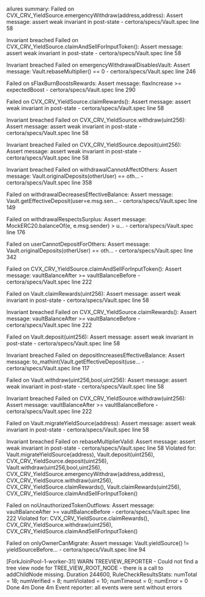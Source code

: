 ailures summary:
Failed on CVX_CRV_YieldSource.emergencyWithdraw(address,address):
Assert message: assert weak invariant in post-state - certora/specs/Vault.spec line 58

Invariant breached
Failed on CVX_CRV_YieldSource.claimAndSellForInputToken():
Assert message: assert weak invariant in post-state - certora/specs/Vault.spec line 58

Invariant breached
Failed on emergencyWithdrawalDisablesVault:
Assert message: Vault.rebaseMultiplier() == 0 - certora/specs/Vault.spec line 246


Failed on sFlaxBurnBoostsRewards:
Assert message: flaxIncrease >= expectedBoost - certora/specs/Vault.spec line 290


Failed on CVX_CRV_YieldSource.claimRewards():
Assert message: assert weak invariant in post-state - certora/specs/Vault.spec line 58

Invariant breached
Failed on CVX_CRV_YieldSource.withdraw(uint256):
Assert message: assert weak invariant in post-state - certora/specs/Vault.spec line 58

Invariant breached
Failed on CVX_CRV_YieldSource.deposit(uint256):
Assert message: assert weak invariant in post-state - certora/specs/Vault.spec line 58

Invariant breached
Failed on withdrawalCannotAffectOthers:
Assert message: Vault.originalDeposits(otherUser) == oth... - certora/specs/Vault.spec line 358


Failed on withdrawalDecreasesEffectiveBalance:
Assert message: Vault.getEffectiveDeposit(user=e.msg.sen... - certora/specs/Vault.spec line 149


Failed on withdrawalRespectsSurplus:
Assert message: MockERC20.balanceOf(e, e.msg.sender) > u... - certora/specs/Vault.spec line 176


Failed on userCannotDepositForOthers:
Assert message: Vault.originalDeposits(otherUser) == oth... - certora/specs/Vault.spec line 342


Failed on CVX_CRV_YieldSource.claimAndSellForInputToken():
Assert message: vaultBalanceAfter >= vaultBalanceBefore - certora/specs/Vault.spec line 222


Failed on Vault.claimRewards(uint256):
Assert message: assert weak invariant in post-state - certora/specs/Vault.spec line 58

Invariant breached
Failed on CVX_CRV_YieldSource.claimRewards():
Assert message: vaultBalanceAfter >= vaultBalanceBefore - certora/specs/Vault.spec line 222


Failed on Vault.deposit(uint256):
Assert message: assert weak invariant in post-state - certora/specs/Vault.spec line 58

Invariant breached
Failed on depositIncreasesEffectiveBalance:
Assert message: to_mathint(Vault.getEffectiveDeposit(use... - certora/specs/Vault.spec line 117


Failed on Vault.withdraw(uint256,bool,uint256):
Assert message: assert weak invariant in post-state - certora/specs/Vault.spec line 58

Invariant breached
Failed on CVX_CRV_YieldSource.withdraw(uint256):
Assert message: vaultBalanceAfter >= vaultBalanceBefore - certora/specs/Vault.spec line 222


Failed on Vault.migrateYieldSource(address):
Assert message: assert weak invariant in post-state - certora/specs/Vault.spec line 58

Invariant breached
Failed on rebaseMultiplierValid:
Assert message: assert weak invariant in post-state - certora/specs/Vault.spec line 58
Violated for: 
Vault.migrateYieldSource(address),
Vault.deposit(uint256),
CVX_CRV_YieldSource.deposit(uint256),
Vault.withdraw(uint256,bool,uint256),
CVX_CRV_YieldSource.emergencyWithdraw(address,address),
CVX_CRV_YieldSource.withdraw(uint256),
CVX_CRV_YieldSource.claimRewards(),
Vault.claimRewards(uint256),
CVX_CRV_YieldSource.claimAndSellForInputToken()

Failed on noUnauthorizedTokenOutflows:
Assert message: vaultBalanceAfter >= vaultBalanceBefore - certora/specs/Vault.spec line 222
Violated for: 
CVX_CRV_YieldSource.claimRewards(),
CVX_CRV_YieldSource.withdraw(uint256),
CVX_CRV_YieldSource.claimAndSellForInputToken()

Failed on onlyOwnerCanMigrate:
Assert message: Vault.yieldSource() != yieldSourceBefore... - certora/specs/Vault.spec line 94



[ForkJoinPool-1-worker-31] WARN TREEVIEW_REPORTER - Could not find a tree view node for TREE_VIEW_ROOT_NODE - there is a call to addChildNode missing.
Duration 244600, RuleCheckResultsStats: numTotal = 18; numVerified = 8; numViolated = 10; numTimeout = 0; numError = 0
Done 4m
Done 4m
Event reporter: all events were sent without errors
